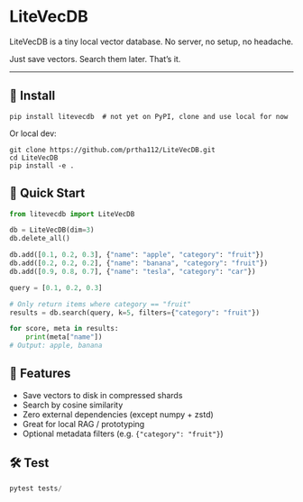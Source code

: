 # LiteVecDB
LiteVecDB is a tiny local vector database. No server, no setup, no headache.

Just save vectors. Search them later. That’s it.

---

## 🔧 Install

```
pip install litevecdb  # not yet on PyPI, clone and use local for now
```

Or local dev:
```
git clone https://github.com/prtha112/LiteVecDB.git
cd LiteVecDB
pip install -e .
```

## 🚀 Quick Start
```python
from litevecdb import LiteVecDB

db = LiteVecDB(dim=3)
db.delete_all()

db.add([0.1, 0.2, 0.3], {"name": "apple", "category": "fruit"})
db.add([0.2, 0.2, 0.2], {"name": "banana", "category": "fruit"})
db.add([0.9, 0.8, 0.7], {"name": "tesla", "category": "car"})

query = [0.1, 0.2, 0.3]

# Only return items where category == "fruit"
results = db.search(query, k=5, filters={"category": "fruit"})

for score, meta in results:
    print(meta["name"])
# Output: apple, banana
```

## 🧠 Features
- Save vectors to disk in compressed shards
- Search by cosine similarity  
- Zero external dependencies (except numpy + zstd)
- Great for local RAG / prototyping
- Optional metadata filters (e.g. `{"category": "fruit"}`)

## 🛠 Test
```python
pytest tests/
```